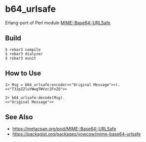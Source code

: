 b64_urlsafe
===========

Erlang-port of Perl module [MIME::Base64::URLSafe](https://metacpan.org/pod/MIME::Base64::URLSafe).

Build
-----

    $ rebar3 compile
    $ rebar3 dialyzer
    $ rebar3 eunit

How to Use
----------

    1> Msg = b64_urlsafe:encode(<<"Original Message">>).
    <<"T3JpZ2luYWwgTWVzc2FnZQ">>

    2> b64_urlsafe:decode(Msg).
    <<"Original Message">>

See Also
--------

* https://metacpan.org/pod/MIME::Base64::URLSafe
* https://packagist.org/packages/yowcow/mime-base64-urlsafe

